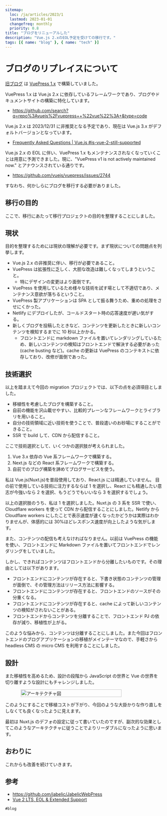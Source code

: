 ```yaml
---
sitemap:
  loc: /ja/articles/2023/1
  lastmod: 2023-01-01
  changefreq: monthly
  priority: 0.8
title: "ブログをリニューアルした"
description: "Vue.js 2.xのEOL予定を受けての移行です。"
tags: [{ name: "blog" }, { name: "tech" }]
---
```


# ブログのリプレイスについて

[旧ブログ](https://jabelic.netlify.app/) は [VuePress 1.x](https://vuepress.vuejs.org/) で構築していました。

VuePress 1.x は Vue.js 2.x に依存しているフレームワークであり、ブログやドキュメントサイトの構築に特化しています。

- https://github.com/search?q=repo%3Avuejs%2Fvuepress++%22vue%22%3A+&type=code

Vue.js 2.x は 2023/12/31 に非推奨となる予定であり、現在は Vue.js 3.x がデフォルトバージョンとなっています。

- [Frequently Asked Questions | Vue.js #is-vue-2-still-supported](https://vuejs.org/about/faq.html#is-vue-2-still-supported)

Vue.js 2.x の EOL に伴い、VuePress 1.x もメンテナンスされなくなっていくことは用意に予測できました。現に、"VuePress v1 is not actively maintained now." とアナウンスされている通りです。

- https://github.com/vuejs/vuepress/issues/2744

すなわち、何かしらにブログを移行する必要がありました。

## 移行の目的

ここで、移行にあたって移行プロジェクトの目的を整理することにしました。

## 現状

目的を整理するためには現状の理解が必要です。まず現状についての問題点を列挙します。

- Vue.js 2.x の非推奨に伴い、移行が必要であること。
- VuePress は拡張性に乏しく、大胆な改造は難しくなってしまうということ。
  - 特にデザインの変更はより面倒です。
- VuePress を使用しているため様々な技術を試す場として不適切であり、メンテナンス意欲が落ちるということ。
- VuePress 製アプリケーションは SPA として振る舞うため、重めの処理をさせにくかった。
- Netlify にデプロイしたが、コールドスタート時の応答速度が遅い気がする。
- 新しくブログを投稿したときなど、コンテンツを更新したときに新しいコンテンツを検知するまでに 10 秒以上かかる。
  - フロントエンドに markdown ファイルを置いてレンダリングしているため、新しいコンテンツの検知はフロントエンドで解決する必要があった(cache busting など)。cache の更新は VuePress のコンテキストに依存しており、改修が面倒であった。

## 技術選択

以上を踏まえて今回の migration プロジェクトでは、以下の点を必須項目としました。

- 移植性を考慮したブログを構築すること。
- 自前の機能を沢山載せやすい、比較的プレーンなフレームワークとライブラリを用いること。
- 自分の技術領域に近い技術を使うことで、普段遣いのお砂場にすることができること。
- SSR で build して、CDN から配信すること。

ここで技術選択として、いくつかの選択肢が考えられました。

1. Vue 3.x 依存の Vue 系フレームワークで構築する。
2. Next.js などの React 系フレームワークで構築する。
3. 自前でのブログ構築を諦めてブログサービスを使う。

私は Vue.js(Nuxt.js)を普段使用しており、React.js には精通していません。 目の前で使用している技術に注力するならば 1 を選択し、React にも精通したい意志が今強いなら 2 を選択、もうどうでもいいなら 3 を選択するでしょう。

以上の選択肢のうち、私は 1 を選択しました。Nuxt.js の 3 系を SSR で使い、Cloudflare workers を使って CDN から配信することにしました。Netlify から Cloudflare workers にしたことで表示速度が速くなったかどうかは実際はわかりませんが、体感的には 30%ほどレスポンス速度が向上したような気がします。

また、コンテンツの配信も考えなければなりません。以前は VuePress の機能を使い、フロントエンドに Markdown ファイルを置いてフロントエンドでレンダリングをしていました。

しかし、できればコンテンツはフロントエンドから分離したいものです。その理由としては以下があります。

- フロントエンドにコンテンツが存在すると、下書き状態のコンテンツの管理が面倒で、その管理方法はリリース方法に影響する。
- フロントエンドにコンテンツが存在すると、フロントエンドのソースがその分重くなる。
- フロントエンドにコンテンツが存在すると、cache によって新しいコンテンツの検知がされないことがある。
- フロントエンドからコンテンツを分離することで、フロントエンド PJ の依存が減り、移植性が上がる。

このような悩みから、コンテンツは分離することにしました。また今回はフロントエンドのブログアプリケーションの移植がメインテーマなので、手軽さから headless CMS の micro CMS を利用することにしました。

## 設計

また移植性を高めるため、設計の段階から JavaScript の世界と Vue の世界を切り離すような設計にもチャレンジしました。

<div style="display:flex; justify-content:center">
<img src="/image/jabelicwebpress-arch.png" alt="アーキテクチャ図" width=80% />
</div>

このようにすることで移植コストが下がり、今回のような大掛かりな作り直しをしなくても良くなったように見えます。

最初は Nuxt.js のデフォの設定に従って書いていたのですが、副次的な効果としてこのようなアーキテクチャに従うことでよりリーダブルになったように思います。

## おわりに

これからも改善を続けていきます。

## 参考

- https://github.com/jabelic/JabelicWebPress
- [Vue 2 LTS, EOL & Extended Support](https://v2.vuejs.org/lts/)

`#blog`
